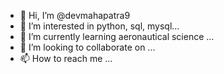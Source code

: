 - 👋 Hi, I’m @devmahapatra9
- 👀 I’m interested in python, sql, mysql...
- 🌱 I’m currently learning aeronautical science  ...
- 💞️ I’m looking to collaborate on ...
- 📫 How to reach me ...

<!---
devmahapatra9/devmahapatra9 is a ✨ special ✨ repository because its `README.md` (this file) appears on your GitHub profile.
You can click the Preview link to take a look at your changes.
--->

